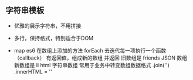 ## 字符串模板

- 优雅的展示字符串，不用拼接
- 多行，保持格式，特别适合于DOM

- map
    es6 在数组上添加的方法
    forEach 去迭代每一项执行一个函数（callback）
    有返回值，组成新的数组 并返回
    旧数组是 friends JSON 数组
    新数组是 li html 字符串数组
    常用于业务中转变数组数据格式
    .join('') 
    .innerHTML = ''
